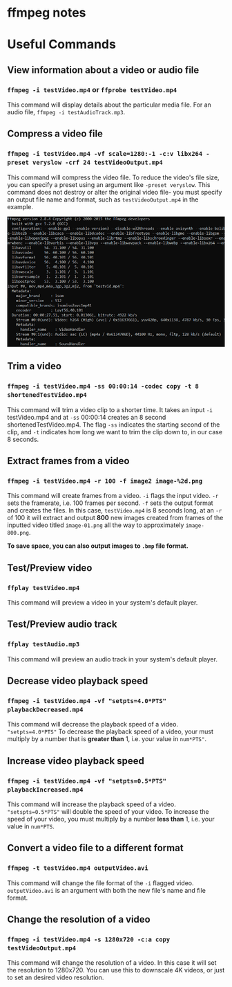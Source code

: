 # ffmpeg notes

# **Useful Commands**

## View information about a video or audio file

### `ffmpeg -i testVideo.mp4` or `ffprobe testVideo.mp4`

This command will display details about the particular media file. For an audio file, `ffmpeg -i testAudioTrack.mp3`.

## Compress a video file

### `ffmpeg -i testVideo.mp4 -vf scale=1280:-1 -c:v libx264 -preset veryslow -crf 24 testVideoOutput.mp4`

This command will compress the video file. To reduce the video's file size, you can specify a preset using an argument like `-preset veryslow`. This command does not destroy or alter the original video file- you must specify an output file name and format, such as `testVideoOutput.mp4` in the example.

![example testVideo.mp4 information in command line](assets/testVideoInfo.png)

## Trim a video

### `ffmpeg -i testVideo.mp4 -ss 00:00:14 -codec copy -t 8 shortenedTestVideo.mp4`

This command will trim a video clip to a shorter time. It takes an input `-i` testVideo.mp4 and at `-ss` 00:00:14 creates an 8 second shortenedTestVideo.mp4. The flag `-ss` indicates the starting second of the clip, and `-t` indicates how long we want to trim the clip down to, in our case 8 seconds.

## Extract frames from a video

### `ffmpeg -i testVideo.mp4 -r 100 -f image2 image-%2d.png`

This command will create frames from a video. `-i` flags the input video. `-r` sets the framerate, i.e. 100 frames per second. `-f` sets the output format and creates the files. In this case, `testVideo.mp4` is 8 seconds long, at an `-r` of 100 it will extract and output **800** new images created from frames of the inputted video titled `image-01.png` all the way to approximately `image-800.png`.  

**To save space, you can also output images to `.bmp` file format.**

## Test/Preview video

### `ffplay testVideo.mp4`

This command will preview a video in your system's default player.

## Test/Preview audio track

### `ffplay testAudio.mp3`

This command will preview an audio track in your system's default player.

## Decrease video playback speed

### `ffmpeg -i testVideo.mp4 -vf "setpts=4.0*PTS" playbackDecreased.mp4`

This command will decrease the playback speed of a video. `"setpts=4.0*PTS"` To decrease the playback speed of a video, your must multiply by a number that is **greater than** 1, i.e. your value in `num*PTS"`.

## Increase video playback speed

### `ffmpeg -i testVideo.mp4 -vf "setpts=0.5*PTS" playbackIncreased.mp4`

This command will increase the playback speed of a video. `"setspts=0.5*PTS"` will double the speed of your video. To increase the speed of your video, you must multiply by a number **less than** 1, i.e. your value in `num*PTS`.

## Convert a video file to a different format

### `ffmpeg -t testVideo.mp4 outputVideo.avi`

This command will change the file format of the `-i` flagged video. `outputVideo.avi` is an argument with both the new file's name and file format.

## Change the resolution of a video

### `ffmpeg -i testVideo.mp4 -s 1280x720 -c:a copy testVideoOutput.mp4`

This command will change the resolution of a video. In this case it will set the resolution to 1280x720. You can use this to downscale 4K videos, or just to set an desired video resolution.

